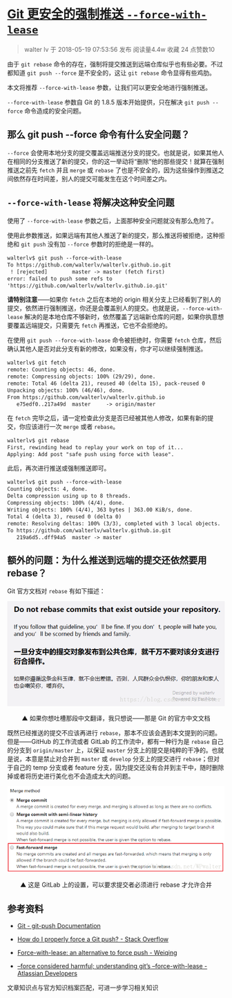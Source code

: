 # [Git 更安全的强制推送 `--force-with-lease`](https://blog.csdn.net/WPwalter/article/details/80371264)

> walter lv 于 2018-05-19 07:53:56 发布 阅读量4.4w  收藏 24 点赞数10

由于 `git rebase` 命令的存在，强制将提交推送到远端仓库似乎也有些必要。不过都知道 `git push --force` 是不安全的，这让 `git rebase` 命令显得有些鸡肋。

本文将推荐 `--force-with-lease` 参数，让我们可以更安全地进行强制推送。

`--force-with-lease` 参数自 Git 的 1.8.5 版本开始提供，只在解决 `git push --force` 命令造成的安全问题。

## 那么 git push --force 命令有什么安全问题？
`--force` 会使用本地分支的提交覆盖远端推送分支的提交。也就是说，如果其他人在相同的分支推送了新的提交，你的这一举动将“删除”他的那些提交！就算在强制推送之前先 `fetch` 并且 `merge` 或 `rebase` 了也是不安全的，因为这些操作到推送之间依然存在时间差，别人的提交可能发生在这个时间差之内。

## `--force-with-lease` 将解决这种安全问题
使用了 `--force-with-lease` 参数之后，上面那种安全问题就没有那么危险了。

使用此参数推送，如果远端有其他人推送了新的提交，那么推送将被拒绝，这种拒绝和 `git push` 没有加 `--force` 参数时的拒绝是一样的。
``` shell
walterlv$ git push --force-with-lease
To https://github.com/walterlv/walterlv.github.io.git
 ! [rejected]        master -> master (fetch first)
error: failed to push some refs to 'https://github.com/walterlv/walterlv.github.io.git'
```
**请特别注意**——如果你 `fetch` 之后在本地的 origin 相关分支上已经看到了别人的提交，依然进行强制推送，你还是会覆盖别人的提交。也就是说，`--force-with-lease` 解决的是本地仓库不够新时，依然覆盖了远端新仓库的问题，如果你执意想要覆盖远端提交，只需要先 `fetch` 再推送，它也不会拒绝的。

在使用 `git push --force-with-lease` 命令被拒绝时，你需要 `fetch` 仓库，然后确认其他人是否对此分支有新的修改，如果没有，你才可以继续强制推送。
``` shell
walterlv$ git fetch
remote: Counting objects: 46, done.
remote: Compressing objects: 100% (29/29), done.
remote: Total 46 (delta 21), reused 40 (delta 15), pack-reused 0
Unpacking objects: 100% (46/46), done.
From https://github.com/walterlv/walterlv.github.io
   e75edf0..217a49d  master     -> origin/master
```
在 `fetch` 完毕之后，请一定检查此分支是否已经被其他人修改，如果有新的提交，你应该进行一次 `merge` 或者 `rebase`。
``` shell
walterlv$ git rebase
First, rewinding head to replay your work on top of it...
Applying: Add post "safe push using force with lease".
```
此后，再次进行推送或强制推送即可。
``` shell
walterlv$ git push --force-with-lease
Counting objects: 4, done.
Delta compression using up to 8 threads.
Compressing objects: 100% (4/4), done.
Writing objects: 100% (4/4), 363 bytes | 363.00 KiB/s, done.
Total 4 (delta 3), reused 0 (delta 0)
remote: Resolving deltas: 100% (3/3), completed with 3 local objects.
To https://github.com/walterlv/walterlv.github.io.git
   219a6d5..dff94a5  master -> master
```
## 额外的问题：为什么推送到远端的提交还依然要用 rebase？
Git 官方文档对 `rebase` 有如下描述：

![Git 官方对 rebase 的描述](image\do-not-rebase-commits-that-exist-outside-your-repository.png)

<center>▲ 如果你想吐槽那段中文翻译，我只想说——那是 Git 的官方中文文档</center>

既然已经推送的提交不应该再进行 `rebase`，那本不应该会遇到本文提到的问题。但是——GitHub 的工作流或者 GitLab 的工作流中，都有一种行为是 `rebase` 自己的分支到 `origin/master` 上，以保证 `master` 分支上的提交是纯粹的干净的。也就是说，本意是禁止对合并到 `master` 或 `develop` 分支上的提交进行 `rebase`；但对于自己的 temp 分支或者 feature 分支，因为提交还没有合并到主干中，随时删除掉或者将历史进行美化也不会造成太大的问题。

![GitLab 那种要求进行 rebase 的设置](image\github-merge-method-setting.png)

<center>▲ 这是 GitLab 上的设置，可以要求提交者必须进行 rebase 才允许合并</center>

## 参考资料
- [Git - git-push Documentation](https://git-scm.com/docs/git-push)

- [How do I properly force a Git push? - Stack Overflow](https://stackoverflow.com/questions/5509543/how-do-i-properly-force-a-git-push)

- [Force-with-lease: an alternative to force push - Weiqing](http://weiqingtoh.github.io/force-with-lease/)

- [–force considered harmful; understanding git’s –force-with-lease - Atlassian Developers](https://developer.atlassian.com/blog/2015/04/force-with-lease/)

  

文章知识点与官方知识档案匹配，可进一步学习相关知识